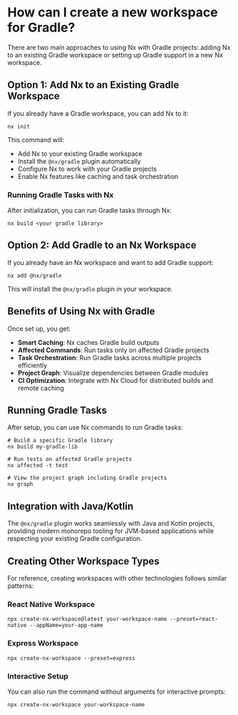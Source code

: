 # How can I create a new workspace for Gradle?

There are two main approaches to using Nx with Gradle projects: adding Nx to an existing Gradle workspace or setting up Gradle support in a new Nx workspace.

## Option 1: Add Nx to an Existing Gradle Workspace

If you already have a Gradle workspace, you can add Nx to it:

```shell
nx init
```

This command will:
- Add Nx to your existing Gradle workspace
- Install the `@nx/gradle` plugin automatically
- Configure Nx to work with your Gradle projects
- Enable Nx features like caching and task orchestration

### Running Gradle Tasks with Nx

After initialization, you can run Gradle tasks through Nx:

```shell
nx build <your gradle library>
```

## Option 2: Add Gradle to an Nx Workspace

If you already have an Nx workspace and want to add Gradle support:

```shell
nx add @nx/gradle
```

This will install the `@nx/gradle` plugin in your workspace.

## Benefits of Using Nx with Gradle

Once set up, you get:

- **Smart Caching**: Nx caches Gradle build outputs
- **Affected Commands**: Run tasks only on affected Gradle projects
- **Task Orchestration**: Run Gradle tasks across multiple projects efficiently
- **Project Graph**: Visualize dependencies between Gradle modules
- **CI Optimization**: Integrate with Nx Cloud for distributed builds and remote caching

## Running Gradle Tasks

After setup, you can use Nx commands to run Gradle tasks:

```shell
# Build a specific Gradle library
nx build my-gradle-lib

# Run tests on affected Gradle projects
nx affected -t test

# View the project graph including Gradle projects
nx graph
```

## Integration with Java/Kotlin

The `@nx/gradle` plugin works seamlessly with Java and Kotlin projects, providing modern monorepo tooling for JVM-based applications while respecting your existing Gradle configuration.

## Creating Other Workspace Types

For reference, creating workspaces with other technologies follows similar patterns:

### React Native Workspace
```shell
npx create-nx-workspace@latest your-workspace-name --preset=react-native --appName=your-app-name
```

### Express Workspace
```shell
npx create-nx-workspace --preset=express
```

### Interactive Setup
You can also run the command without arguments for interactive prompts:

```shell
npx create-nx-workspace your-workspace-name
```
